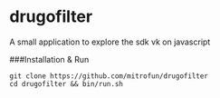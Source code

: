 # drugofilter

A small application to explore the sdk vk on javascript

###Installation & Run

```
git clone https://github.com/mitrofun/drugofilter
cd drugofilter && bin/run.sh
```